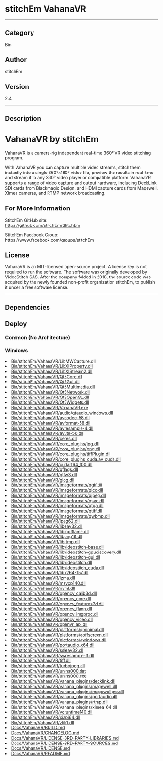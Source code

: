 # stitchEm VahanaVR
___

## Category
Bin

## Author
stitchEm

## Version
2.4

___

## Description
<h1>VahanaVR by stitchEm</h1>

<p>VahanaVR is a camera-rig independent real-time 360&deg; VR video stitching program.</p>

<p>With VahanaVR you can capture multiple video streams, stitch them instantly into a single 360&deg;x180&deg; video file, preview the results in real-time and stream it to any 360&deg; video player or compatible platform. VahanaVR supports a range of video capture and output hardware, including DeckLink SDI cards from Blackmagic Design, and HDMI capture cards from Magewell, Ximea cameras, and RTMP network broadcasting.</p>

<h2>For More Information</h2>

<p>StitchEm GitHub site:<br>
<a href="https://github.com/stitchEm/StitchEm">https://github.com/stitchEm/StitchEm</a></p>

<p>StitchEm Facebook Group:<br>
<a href="https://www.facebook.com/groups/stitchEm">https://www.facebook.com/groups/stitchEm</a></p>

<h2>License</h2>
<p>VahanaVR is an MIT-licensed open-source project. A license key is not required to run the software. The software was originally developed by VideoStitch SAS. After the company folded in 2018, the source code was acquired by the newly founded non-profit organization stitchEm, to publish it under a free software license.</p>


___

## Dependencies

## Deploy

### Common (No Architecture)

<ul>
</ul>

### Windows

<li><a href="https://gitlab.com/WeSuckLess/Reactor/-/blob/master/Atoms/com.stitchEm.VahanaVR/Windows/Bin/stitchEm/VahanaVR/LibMWCapture.dll?ref_type=heads">Bin/stitchEm/VahanaVR/LibMWCapture.dll</a></li>
<li><a href="https://gitlab.com/WeSuckLess/Reactor/-/blob/master/Atoms/com.stitchEm.VahanaVR/Windows/Bin/stitchEm/VahanaVR/LibXIProperty.dll?ref_type=heads">Bin/stitchEm/VahanaVR/LibXIProperty.dll</a></li>
<li><a href="https://gitlab.com/WeSuckLess/Reactor/-/blob/master/Atoms/com.stitchEm.VahanaVR/Windows/Bin/stitchEm/VahanaVR/LibXIStream2.dll?ref_type=heads">Bin/stitchEm/VahanaVR/LibXIStream2.dll</a></li>
<li><a href="https://gitlab.com/WeSuckLess/Reactor/-/blob/master/Atoms/com.stitchEm.VahanaVR/Windows/Bin/stitchEm/VahanaVR/Qt5Core.dll?ref_type=heads">Bin/stitchEm/VahanaVR/Qt5Core.dll</a></li>
<li><a href="https://gitlab.com/WeSuckLess/Reactor/-/blob/master/Atoms/com.stitchEm.VahanaVR/Windows/Bin/stitchEm/VahanaVR/Qt5Gui.dll?ref_type=heads">Bin/stitchEm/VahanaVR/Qt5Gui.dll</a></li>
<li><a href="https://gitlab.com/WeSuckLess/Reactor/-/blob/master/Atoms/com.stitchEm.VahanaVR/Windows/Bin/stitchEm/VahanaVR/Qt5Multimedia.dll?ref_type=heads">Bin/stitchEm/VahanaVR/Qt5Multimedia.dll</a></li>
<li><a href="https://gitlab.com/WeSuckLess/Reactor/-/blob/master/Atoms/com.stitchEm.VahanaVR/Windows/Bin/stitchEm/VahanaVR/Qt5Network.dll?ref_type=heads">Bin/stitchEm/VahanaVR/Qt5Network.dll</a></li>
<li><a href="https://gitlab.com/WeSuckLess/Reactor/-/blob/master/Atoms/com.stitchEm.VahanaVR/Windows/Bin/stitchEm/VahanaVR/Qt5OpenGL.dll?ref_type=heads">Bin/stitchEm/VahanaVR/Qt5OpenGL.dll</a></li>
<li><a href="https://gitlab.com/WeSuckLess/Reactor/-/blob/master/Atoms/com.stitchEm.VahanaVR/Windows/Bin/stitchEm/VahanaVR/Qt5Widgets.dll?ref_type=heads">Bin/stitchEm/VahanaVR/Qt5Widgets.dll</a></li>
<li><a href="https://gitlab.com/WeSuckLess/Reactor/-/blob/master/Atoms/com.stitchEm.VahanaVR/Windows/Bin/stitchEm/VahanaVR/VahanaVR.exe?ref_type=heads">Bin/stitchEm/VahanaVR/VahanaVR.exe</a></li>
<li><a href="https://gitlab.com/WeSuckLess/Reactor/-/blob/master/Atoms/com.stitchEm.VahanaVR/Windows/Bin/stitchEm/VahanaVR/audio/qtaudio_windows.dll?ref_type=heads">Bin/stitchEm/VahanaVR/audio/qtaudio_windows.dll</a></li>
<li><a href="https://gitlab.com/WeSuckLess/Reactor/-/blob/master/Atoms/com.stitchEm.VahanaVR/Windows/Bin/stitchEm/VahanaVR/avcodec-58.dll?ref_type=heads">Bin/stitchEm/VahanaVR/avcodec-58.dll</a></li>
<li><a href="https://gitlab.com/WeSuckLess/Reactor/-/blob/master/Atoms/com.stitchEm.VahanaVR/Windows/Bin/stitchEm/VahanaVR/avformat-58.dll?ref_type=heads">Bin/stitchEm/VahanaVR/avformat-58.dll</a></li>
<li><a href="https://gitlab.com/WeSuckLess/Reactor/-/blob/master/Atoms/com.stitchEm.VahanaVR/Windows/Bin/stitchEm/VahanaVR/avresample-4.dll?ref_type=heads">Bin/stitchEm/VahanaVR/avresample-4.dll</a></li>
<li><a href="https://gitlab.com/WeSuckLess/Reactor/-/blob/master/Atoms/com.stitchEm.VahanaVR/Windows/Bin/stitchEm/VahanaVR/avutil-56.dll?ref_type=heads">Bin/stitchEm/VahanaVR/avutil-56.dll</a></li>
<li><a href="https://gitlab.com/WeSuckLess/Reactor/-/blob/master/Atoms/com.stitchEm.VahanaVR/Windows/Bin/stitchEm/VahanaVR/ceres.dll?ref_type=heads">Bin/stitchEm/VahanaVR/ceres.dll</a></li>
<li><a href="https://gitlab.com/WeSuckLess/Reactor/-/blob/master/Atoms/com.stitchEm.VahanaVR/Windows/Bin/stitchEm/VahanaVR/core_plugins/jpg.dll?ref_type=heads">Bin/stitchEm/VahanaVR/core_plugins/jpg.dll</a></li>
<li><a href="https://gitlab.com/WeSuckLess/Reactor/-/blob/master/Atoms/com.stitchEm.VahanaVR/Windows/Bin/stitchEm/VahanaVR/core_plugins/png.dll?ref_type=heads">Bin/stitchEm/VahanaVR/core_plugins/png.dll</a></li>
<li><a href="https://gitlab.com/WeSuckLess/Reactor/-/blob/master/Atoms/com.stitchEm.VahanaVR/Windows/Bin/stitchEm/VahanaVR/core_plugins/tiffPlugin.dll?ref_type=heads">Bin/stitchEm/VahanaVR/core_plugins/tiffPlugin.dll</a></li>
<li><a href="https://gitlab.com/WeSuckLess/Reactor/-/blob/master/Atoms/com.stitchEm.VahanaVR/Windows/Bin/stitchEm/VahanaVR/core_plugins_cuda/av_cuda.dll?ref_type=heads">Bin/stitchEm/VahanaVR/core_plugins_cuda/av_cuda.dll</a></li>
<li><a href="https://gitlab.com/WeSuckLess/Reactor/-/blob/master/Atoms/com.stitchEm.VahanaVR/Windows/Bin/stitchEm/VahanaVR/cudart64_100.dll?ref_type=heads">Bin/stitchEm/VahanaVR/cudart64_100.dll</a></li>
<li><a href="https://gitlab.com/WeSuckLess/Reactor/-/blob/master/Atoms/com.stitchEm.VahanaVR/Windows/Bin/stitchEm/VahanaVR/gflags.dll?ref_type=heads">Bin/stitchEm/VahanaVR/gflags.dll</a></li>
<li><a href="https://gitlab.com/WeSuckLess/Reactor/-/blob/master/Atoms/com.stitchEm.VahanaVR/Windows/Bin/stitchEm/VahanaVR/glfw3.dll?ref_type=heads">Bin/stitchEm/VahanaVR/glfw3.dll</a></li>
<li><a href="https://gitlab.com/WeSuckLess/Reactor/-/blob/master/Atoms/com.stitchEm.VahanaVR/Windows/Bin/stitchEm/VahanaVR/glog.dll?ref_type=heads">Bin/stitchEm/VahanaVR/glog.dll</a></li>
<li><a href="https://gitlab.com/WeSuckLess/Reactor/-/blob/master/Atoms/com.stitchEm.VahanaVR/Windows/Bin/stitchEm/VahanaVR/imageformats/qgif.dll?ref_type=heads">Bin/stitchEm/VahanaVR/imageformats/qgif.dll</a></li>
<li><a href="https://gitlab.com/WeSuckLess/Reactor/-/blob/master/Atoms/com.stitchEm.VahanaVR/Windows/Bin/stitchEm/VahanaVR/imageformats/qico.dll?ref_type=heads">Bin/stitchEm/VahanaVR/imageformats/qico.dll</a></li>
<li><a href="https://gitlab.com/WeSuckLess/Reactor/-/blob/master/Atoms/com.stitchEm.VahanaVR/Windows/Bin/stitchEm/VahanaVR/imageformats/qjpeg.dll?ref_type=heads">Bin/stitchEm/VahanaVR/imageformats/qjpeg.dll</a></li>
<li><a href="https://gitlab.com/WeSuckLess/Reactor/-/blob/master/Atoms/com.stitchEm.VahanaVR/Windows/Bin/stitchEm/VahanaVR/imageformats/qsvg.dll?ref_type=heads">Bin/stitchEm/VahanaVR/imageformats/qsvg.dll</a></li>
<li><a href="https://gitlab.com/WeSuckLess/Reactor/-/blob/master/Atoms/com.stitchEm.VahanaVR/Windows/Bin/stitchEm/VahanaVR/imageformats/qtga.dll?ref_type=heads">Bin/stitchEm/VahanaVR/imageformats/qtga.dll</a></li>
<li><a href="https://gitlab.com/WeSuckLess/Reactor/-/blob/master/Atoms/com.stitchEm.VahanaVR/Windows/Bin/stitchEm/VahanaVR/imageformats/qtiff.dll?ref_type=heads">Bin/stitchEm/VahanaVR/imageformats/qtiff.dll</a></li>
<li><a href="https://gitlab.com/WeSuckLess/Reactor/-/blob/master/Atoms/com.stitchEm.VahanaVR/Windows/Bin/stitchEm/VahanaVR/imageformats/qwbmp.dll?ref_type=heads">Bin/stitchEm/VahanaVR/imageformats/qwbmp.dll</a></li>
<li><a href="https://gitlab.com/WeSuckLess/Reactor/-/blob/master/Atoms/com.stitchEm.VahanaVR/Windows/Bin/stitchEm/VahanaVR/jpeg62.dll?ref_type=heads">Bin/stitchEm/VahanaVR/jpeg62.dll</a></li>
<li><a href="https://gitlab.com/WeSuckLess/Reactor/-/blob/master/Atoms/com.stitchEm.VahanaVR/Windows/Bin/stitchEm/VahanaVR/libeay32.dll?ref_type=heads">Bin/stitchEm/VahanaVR/libeay32.dll</a></li>
<li><a href="https://gitlab.com/WeSuckLess/Reactor/-/blob/master/Atoms/com.stitchEm.VahanaVR/Windows/Bin/stitchEm/VahanaVR/libmp3lame.dll?ref_type=heads">Bin/stitchEm/VahanaVR/libmp3lame.dll</a></li>
<li><a href="https://gitlab.com/WeSuckLess/Reactor/-/blob/master/Atoms/com.stitchEm.VahanaVR/Windows/Bin/stitchEm/VahanaVR/libpng16.dll?ref_type=heads">Bin/stitchEm/VahanaVR/libpng16.dll</a></li>
<li><a href="https://gitlab.com/WeSuckLess/Reactor/-/blob/master/Atoms/com.stitchEm.VahanaVR/Windows/Bin/stitchEm/VahanaVR/librtmp.dll?ref_type=heads">Bin/stitchEm/VahanaVR/librtmp.dll</a></li>
<li><a href="https://gitlab.com/WeSuckLess/Reactor/-/blob/master/Atoms/com.stitchEm.VahanaVR/Windows/Bin/stitchEm/VahanaVR/libvideostitch-base.dll?ref_type=heads">Bin/stitchEm/VahanaVR/libvideostitch-base.dll</a></li>
<li><a href="https://gitlab.com/WeSuckLess/Reactor/-/blob/master/Atoms/com.stitchEm.VahanaVR/Windows/Bin/stitchEm/VahanaVR/libvideostitch-gpudiscovery.dll?ref_type=heads">Bin/stitchEm/VahanaVR/libvideostitch-gpudiscovery.dll</a></li>
<li><a href="https://gitlab.com/WeSuckLess/Reactor/-/blob/master/Atoms/com.stitchEm.VahanaVR/Windows/Bin/stitchEm/VahanaVR/libvideostitch-gui.dll?ref_type=heads">Bin/stitchEm/VahanaVR/libvideostitch-gui.dll</a></li>
<li><a href="https://gitlab.com/WeSuckLess/Reactor/-/blob/master/Atoms/com.stitchEm.VahanaVR/Windows/Bin/stitchEm/VahanaVR/libvideostitch.dll?ref_type=heads">Bin/stitchEm/VahanaVR/libvideostitch.dll</a></li>
<li><a href="https://gitlab.com/WeSuckLess/Reactor/-/blob/master/Atoms/com.stitchEm.VahanaVR/Windows/Bin/stitchEm/VahanaVR/libvideostitch_cuda.dll?ref_type=heads">Bin/stitchEm/VahanaVR/libvideostitch_cuda.dll</a></li>
<li><a href="https://gitlab.com/WeSuckLess/Reactor/-/blob/master/Atoms/com.stitchEm.VahanaVR/Windows/Bin/stitchEm/VahanaVR/libx264-157.dll?ref_type=heads">Bin/stitchEm/VahanaVR/libx264-157.dll</a></li>
<li><a href="https://gitlab.com/WeSuckLess/Reactor/-/blob/master/Atoms/com.stitchEm.VahanaVR/Windows/Bin/stitchEm/VahanaVR/lzma.dll?ref_type=heads">Bin/stitchEm/VahanaVR/lzma.dll</a></li>
<li><a href="https://gitlab.com/WeSuckLess/Reactor/-/blob/master/Atoms/com.stitchEm.VahanaVR/Windows/Bin/stitchEm/VahanaVR/msvcp140.dll?ref_type=heads">Bin/stitchEm/VahanaVR/msvcp140.dll</a></li>
<li><a href="https://gitlab.com/WeSuckLess/Reactor/-/blob/master/Atoms/com.stitchEm.VahanaVR/Windows/Bin/stitchEm/VahanaVR/nvml.dll?ref_type=heads">Bin/stitchEm/VahanaVR/nvml.dll</a></li>
<li><a href="https://gitlab.com/WeSuckLess/Reactor/-/blob/master/Atoms/com.stitchEm.VahanaVR/Windows/Bin/stitchEm/VahanaVR/opencv_calib3d.dll?ref_type=heads">Bin/stitchEm/VahanaVR/opencv_calib3d.dll</a></li>
<li><a href="https://gitlab.com/WeSuckLess/Reactor/-/blob/master/Atoms/com.stitchEm.VahanaVR/Windows/Bin/stitchEm/VahanaVR/opencv_core.dll?ref_type=heads">Bin/stitchEm/VahanaVR/opencv_core.dll</a></li>
<li><a href="https://gitlab.com/WeSuckLess/Reactor/-/blob/master/Atoms/com.stitchEm.VahanaVR/Windows/Bin/stitchEm/VahanaVR/opencv_features2d.dll?ref_type=heads">Bin/stitchEm/VahanaVR/opencv_features2d.dll</a></li>
<li><a href="https://gitlab.com/WeSuckLess/Reactor/-/blob/master/Atoms/com.stitchEm.VahanaVR/Windows/Bin/stitchEm/VahanaVR/opencv_flann.dll?ref_type=heads">Bin/stitchEm/VahanaVR/opencv_flann.dll</a></li>
<li><a href="https://gitlab.com/WeSuckLess/Reactor/-/blob/master/Atoms/com.stitchEm.VahanaVR/Windows/Bin/stitchEm/VahanaVR/opencv_imgproc.dll?ref_type=heads">Bin/stitchEm/VahanaVR/opencv_imgproc.dll</a></li>
<li><a href="https://gitlab.com/WeSuckLess/Reactor/-/blob/master/Atoms/com.stitchEm.VahanaVR/Windows/Bin/stitchEm/VahanaVR/opencv_video.dll?ref_type=heads">Bin/stitchEm/VahanaVR/opencv_video.dll</a></li>
<li><a href="https://gitlab.com/WeSuckLess/Reactor/-/blob/master/Atoms/com.stitchEm.VahanaVR/Windows/Bin/stitchEm/VahanaVR/openvr_api.dll?ref_type=heads">Bin/stitchEm/VahanaVR/openvr_api.dll</a></li>
<li><a href="https://gitlab.com/WeSuckLess/Reactor/-/blob/master/Atoms/com.stitchEm.VahanaVR/Windows/Bin/stitchEm/VahanaVR/platforms/qminimal.dll?ref_type=heads">Bin/stitchEm/VahanaVR/platforms/qminimal.dll</a></li>
<li><a href="https://gitlab.com/WeSuckLess/Reactor/-/blob/master/Atoms/com.stitchEm.VahanaVR/Windows/Bin/stitchEm/VahanaVR/platforms/qoffscreen.dll?ref_type=heads">Bin/stitchEm/VahanaVR/platforms/qoffscreen.dll</a></li>
<li><a href="https://gitlab.com/WeSuckLess/Reactor/-/blob/master/Atoms/com.stitchEm.VahanaVR/Windows/Bin/stitchEm/VahanaVR/platforms/qwindows.dll?ref_type=heads">Bin/stitchEm/VahanaVR/platforms/qwindows.dll</a></li>
<li><a href="https://gitlab.com/WeSuckLess/Reactor/-/blob/master/Atoms/com.stitchEm.VahanaVR/Windows/Bin/stitchEm/VahanaVR/portaudio_x64.dll?ref_type=heads">Bin/stitchEm/VahanaVR/portaudio_x64.dll</a></li>
<li><a href="https://gitlab.com/WeSuckLess/Reactor/-/blob/master/Atoms/com.stitchEm.VahanaVR/Windows/Bin/stitchEm/VahanaVR/ssleay32.dll?ref_type=heads">Bin/stitchEm/VahanaVR/ssleay32.dll</a></li>
<li><a href="https://gitlab.com/WeSuckLess/Reactor/-/blob/master/Atoms/com.stitchEm.VahanaVR/Windows/Bin/stitchEm/VahanaVR/swresample-3.dll?ref_type=heads">Bin/stitchEm/VahanaVR/swresample-3.dll</a></li>
<li><a href="https://gitlab.com/WeSuckLess/Reactor/-/blob/master/Atoms/com.stitchEm.VahanaVR/Windows/Bin/stitchEm/VahanaVR/tiff.dll?ref_type=heads">Bin/stitchEm/VahanaVR/tiff.dll</a></li>
<li><a href="https://gitlab.com/WeSuckLess/Reactor/-/blob/master/Atoms/com.stitchEm.VahanaVR/Windows/Bin/stitchEm/VahanaVR/turbojpeg.dll?ref_type=heads">Bin/stitchEm/VahanaVR/turbojpeg.dll</a></li>
<li><a href="https://gitlab.com/WeSuckLess/Reactor/-/blob/master/Atoms/com.stitchEm.VahanaVR/Windows/Bin/stitchEm/VahanaVR/unins000.dat?ref_type=heads">Bin/stitchEm/VahanaVR/unins000.dat</a></li>
<li><a href="https://gitlab.com/WeSuckLess/Reactor/-/blob/master/Atoms/com.stitchEm.VahanaVR/Windows/Bin/stitchEm/VahanaVR/unins000.exe?ref_type=heads">Bin/stitchEm/VahanaVR/unins000.exe</a></li>
<li><a href="https://gitlab.com/WeSuckLess/Reactor/-/blob/master/Atoms/com.stitchEm.VahanaVR/Windows/Bin/stitchEm/VahanaVR/vahana_plugins/decklink.dll?ref_type=heads">Bin/stitchEm/VahanaVR/vahana_plugins/decklink.dll</a></li>
<li><a href="https://gitlab.com/WeSuckLess/Reactor/-/blob/master/Atoms/com.stitchEm.VahanaVR/Windows/Bin/stitchEm/VahanaVR/vahana_plugins/magewell.dll?ref_type=heads">Bin/stitchEm/VahanaVR/vahana_plugins/magewell.dll</a></li>
<li><a href="https://gitlab.com/WeSuckLess/Reactor/-/blob/master/Atoms/com.stitchEm.VahanaVR/Windows/Bin/stitchEm/VahanaVR/vahana_plugins/magewellpro.dll?ref_type=heads">Bin/stitchEm/VahanaVR/vahana_plugins/magewellpro.dll</a></li>
<li><a href="https://gitlab.com/WeSuckLess/Reactor/-/blob/master/Atoms/com.stitchEm.VahanaVR/Windows/Bin/stitchEm/VahanaVR/vahana_plugins/portaudio.dll?ref_type=heads">Bin/stitchEm/VahanaVR/vahana_plugins/portaudio.dll</a></li>
<li><a href="https://gitlab.com/WeSuckLess/Reactor/-/blob/master/Atoms/com.stitchEm.VahanaVR/Windows/Bin/stitchEm/VahanaVR/vahana_plugins/rtmp.dll?ref_type=heads">Bin/stitchEm/VahanaVR/vahana_plugins/rtmp.dll</a></li>
<li><a href="https://gitlab.com/WeSuckLess/Reactor/-/blob/master/Atoms/com.stitchEm.VahanaVR/Windows/Bin/stitchEm/VahanaVR/vahana_plugins/ximea_64.dll?ref_type=heads">Bin/stitchEm/VahanaVR/vahana_plugins/ximea_64.dll</a></li>
<li><a href="https://gitlab.com/WeSuckLess/Reactor/-/blob/master/Atoms/com.stitchEm.VahanaVR/Windows/Bin/stitchEm/VahanaVR/vcruntime140.dll?ref_type=heads">Bin/stitchEm/VahanaVR/vcruntime140.dll</a></li>
<li><a href="https://gitlab.com/WeSuckLess/Reactor/-/blob/master/Atoms/com.stitchEm.VahanaVR/Windows/Bin/stitchEm/VahanaVR/xiapi64.dll?ref_type=heads">Bin/stitchEm/VahanaVR/xiapi64.dll</a></li>
<li><a href="https://gitlab.com/WeSuckLess/Reactor/-/blob/master/Atoms/com.stitchEm.VahanaVR/Windows/Bin/stitchEm/VahanaVR/zlib1.dll?ref_type=heads">Bin/stitchEm/VahanaVR/zlib1.dll</a></li>
<li><a href="https://gitlab.com/WeSuckLess/Reactor/-/blob/master/Atoms/com.stitchEm.VahanaVR/Windows/Docs/VahanaVR/BUILD.md?ref_type=heads">Docs/VahanaVR/BUILD.md</a></li>
<li><a href="https://gitlab.com/WeSuckLess/Reactor/-/blob/master/Atoms/com.stitchEm.VahanaVR/Windows/Docs/VahanaVR/CHANGELOG.md?ref_type=heads">Docs/VahanaVR/CHANGELOG.md</a></li>
<li><a href="https://gitlab.com/WeSuckLess/Reactor/-/blob/master/Atoms/com.stitchEm.VahanaVR/Windows/Docs/VahanaVR/LICENSE-3RD-PARTY-LIBRARIES.md?ref_type=heads">Docs/VahanaVR/LICENSE-3RD-PARTY-LIBRARIES.md</a></li>
<li><a href="https://gitlab.com/WeSuckLess/Reactor/-/blob/master/Atoms/com.stitchEm.VahanaVR/Windows/Docs/VahanaVR/LICENSE-3RD-PARTY-SOURCES.md?ref_type=heads">Docs/VahanaVR/LICENSE-3RD-PARTY-SOURCES.md</a></li>
<li><a href="https://gitlab.com/WeSuckLess/Reactor/-/blob/master/Atoms/com.stitchEm.VahanaVR/Windows/Docs/VahanaVR/LICENSE.md?ref_type=heads">Docs/VahanaVR/LICENSE.md</a></li>
<li><a href="https://gitlab.com/WeSuckLess/Reactor/-/blob/master/Atoms/com.stitchEm.VahanaVR/Windows/Docs/VahanaVR/README.md?ref_type=heads">Docs/VahanaVR/README.md</a></li>
